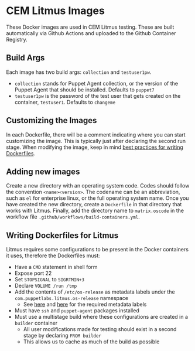 # CEM Litmus Images

These Docker images are used in CEM Litmus testing. These are built automatically via Github Actions and uploaded to the Github Container Registry.

## Build Args

Each image has two build args: `collection` and `testuser1pw`.

- `collection` stands for Puppet Agent collection, or the version of the Puppet Agent that should be installed. Defaults to `puppet7`
- `testuser1pw` is the password of the test user that gets created on the container, `testuser1`. Defaults to `changeme`

## Customizing the Images

In each Dockerfile, there will be a comment indicating where you can start customizing the image. This is typically just after declaring the second run stage. When modifying the image, keep in mind [best practices for writing Dockerfiles](https://docs.docker.com/develop/develop-images/dockerfile_best-practices/).

## Adding new images

Create a new directory with an operating system code. Codes should follow the convention `<name><version>`. The codename can be an abbreviation, such as `el` for enterprise linux, or the full operating system name. Once you have created the new directory, create a `Dockerfile` in that directory that works with Litmus. Finally, add the directory name to `matrix.oscode` in the workflow file `.github/workflows/build-containers.yml`.

## Writing Dockerfiles for Litmus

Litmus requires some configurations to be present in the Docker containers it uses, therefore the Dockerfiles must:

- Have a `CMD` statement in shell form
- Expose port 22
- Set `STOPSIGNAL` to `SIGRTMIN+3`
- Declare `VOLUME /run /tmp`
- Add the contents of `/etc/os-release` as metadata labels under the `com.puppetlabs.litmus.os-release` namespace
  - See [here](./el8/Dockerfile) and [here](el7/Dockerfile) for the required metadata labels
- Must have `ssh` and `puppet-agent` packages installed
- Must use a multistage build where these configurations are created in a `builder` container
  - All user modifications made for testing should exist in a second stage by declaring `FROM builder`
  - This allows us to cache as much of the build as possible
